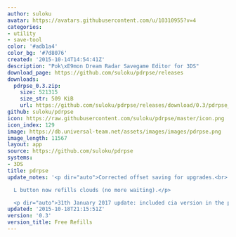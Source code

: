 ```yaml
---
author: suloku
avatar: https://avatars.githubusercontent.com/u/10310955?v=4
categories:
- utility
- save-tool
color: '#adb1a4'
color_bg: '#7d8076'
created: '2015-10-14T14:54:41Z'
description: "Pok\xE9mon Dream Radar Savegame Editor for 3DS"
download_page: https://github.com/suloku/pdrpse/releases
downloads:
  pdrpse_0.3.zip:
    size: 521315
    size_str: 509 KiB
    url: https://github.com/suloku/pdrpse/releases/download/0.3/pdrpse_0.3.zip
github: suloku/pdrpse
icon: https://raw.githubusercontent.com/suloku/pdrpse/master/icon.png
icon_index: 129
image: https://db.universal-team.net/assets/images/images/pdrpse.png
image_length: 11567
layout: app
source: https://github.com/suloku/pdrpse
systems:
- 3DS
title: pdrpse
update_notes: '<p dir="auto">Corrected offset saving for upgrades.<br>

  L button now refills clouds (no more waiting).</p>

  <p dir="auto">31th January 2017 update: included cia version in the package.</p>'
updated: '2015-10-18T21:15:51Z'
version: '0.3'
version_title: Free Refills
---
```

